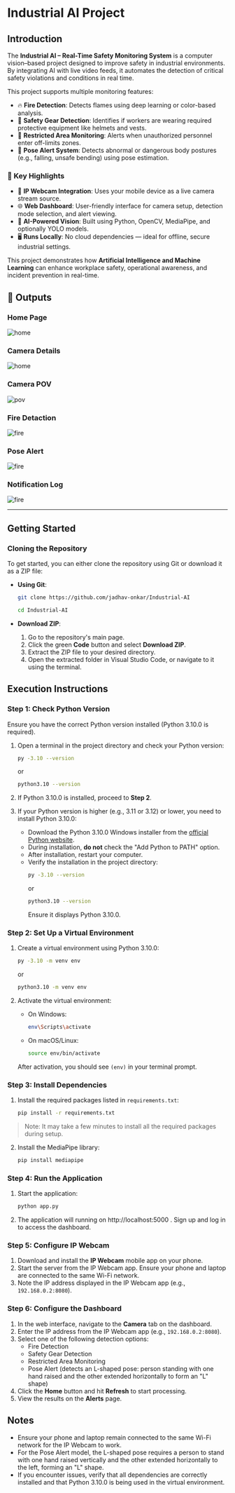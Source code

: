 # Industrial AI Project

## Introduction

The **Industrial AI – Real-Time Safety Monitoring System** is a computer vision–based project designed to improve safety in industrial environments. By integrating AI with live video feeds, it automates the detection of critical safety violations and conditions in real time.

This project supports multiple monitoring features:

- 🔥 **Fire Detection**: Detects flames using deep learning or color-based analysis.
- 🦺 **Safety Gear Detection**: Identifies if workers are wearing required protective equipment like helmets and vests.
- 🚫 **Restricted Area Monitoring**: Alerts when unauthorized personnel enter off-limits zones.
- 🧍 **Pose Alert System**: Detects abnormal or dangerous body postures (e.g., falling, unsafe bending) using pose estimation.

### 📌 Key Highlights

- 📱 **IP Webcam Integration**: Uses your mobile device as a live camera stream source.
- 🌐 **Web Dashboard**: User-friendly interface for camera setup, detection mode selection, and alert viewing.
- 🧠 **AI-Powered Vision**: Built using Python, OpenCV, MediaPipe, and optionally YOLO models.
- 🖥️ **Runs Locally**: No cloud dependencies — ideal for offline, secure industrial settings.

This project demonstrates how **Artificial Intelligence and Machine Learning** can enhance workplace safety, operational awareness, and incident prevention in real-time.

## 🎯 Outputs

### Home Page
![home](./outputs/home.jpg)

### Camera Details
![home](./outputs/camera_details.jpg)

### Camera POV
![pov](./outputs/camera_pov.jpg)

### Fire Detaction
![fire](./outputs/fire_detection.jpg)

### Pose Alert
![fire](./outputs/pose_detection.jpg)

### Notification Log
![fire](./outputs/notification_log.jpg)

---

## Getting Started

### Cloning the Repository
To get started, you can either clone the repository using Git or download it as a ZIP file:

- **Using Git**:
     ```bash
     git clone https://github.com/jadhav-onkar/Industrial-AI
     ```
     ```bash
     cd Industrial-AI
     ```

- **Download ZIP**:
  1. Go to the repository's main page.
  2. Click the green **Code** button and select **Download ZIP**.
  3. Extract the ZIP file to your desired directory.
  4. Open the extracted folder in Visual Studio Code, or navigate to it using the terminal.

## Execution Instructions

### Step 1: Check Python Version
Ensure you have the correct Python version installed (Python 3.10.0 is required).

1. Open a terminal in the project directory and check your Python version:
   ```bash
   py -3.10 --version
   ```
   or
   ```bash
   python3.10 --version
   ```

2. If Python 3.10.0 is installed, proceed to **Step 2**.

3. If your Python version is higher (e.g., 3.11 or 3.12) or lower, you need to install Python 3.10.0:
   - Download the Python 3.10.0 Windows installer from the [official Python website](https://www.python.org/downloads/release/python-3100/).
   - During installation, **do not** check the "Add Python to PATH" option.
   - After installation, restart your computer.
   - Verify the installation in the project directory:
     ```bash
     py -3.10 --version
     ```
     or
     ```bash
     python3.10 --version
     ```
     Ensure it displays Python 3.10.0.

### Step 2: Set Up a Virtual Environment
1. Create a virtual environment using Python 3.10.0:
   ```bash
   py -3.10 -m venv env
   ```
   or
   ```bash
   python3.10 -m venv env
   ```

2. Activate the virtual environment:
   - On Windows:
     ```bash
     env\Scripts\activate
     ```
   - On macOS/Linux:
     ```bash
     source env/bin/activate
     ```

   After activation, you should see `(env)` in your terminal prompt.

### Step 3: Install Dependencies
1. Install the required packages listed in `requirements.txt`:
   ```bash
   pip install -r requirements.txt
   ```
> Note: It may take a few minutes to install all the required packages during setup.

2. Install the MediaPipe library:
   ```bash
   pip install mediapipe
   ```

### Step 4: Run the Application
1. Start the application:
   ```bash
   python app.py
   ```

2. The application will running on http://localhost:5000 . Sign up and log in to access the dashboard.

### Step 5: Configure IP Webcam
1. Download and install the **IP Webcam** mobile app on your phone.
2. Start the server from the IP Webcam app. Ensure your phone and laptop are connected to the same Wi-Fi network.
3. Note the IP address displayed in the IP Webcam app (e.g., `192.168.0.2:8080`).

### Step 6: Configure the Dashboard
1. In the web interface, navigate to the **Camera** tab on the dashboard.
2. Enter the IP address from the IP Webcam app (e.g., `192.168.0.2:8080`).
3. Select one of the following detection options:
   - Fire Detection
   - Safety Gear Detection
   - Restricted Area Monitoring
   - Pose Alert (detects an L-shaped pose: person standing with one hand raised and the other extended horizontally to form an "L" shape)
4. Click the **Home** button and hit **Refresh** to start processing.
5. View the results on the **Alerts** page.

## Notes
- Ensure your phone and laptop remain connected to the same Wi-Fi network for the IP Webcam to work.
- For the Pose Alert model, the L-shaped pose requires a person to stand with one hand raised vertically and the other extended horizontally to the left, forming an "L" shape.
- If you encounter issues, verify that all dependencies are correctly installed and that Python 3.10.0 is being used in the virtual environment.

